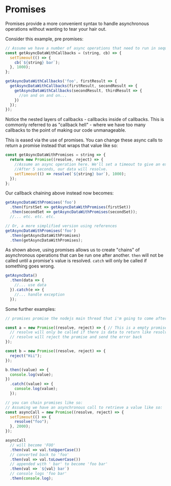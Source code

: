 # Promises

Promises provide a more convenient syntax to handle asynchronous operations without wanting to tear your hair out.

Consider this example, pre promises:
```javascript
// Assume we have a number of async operations that need to run in sequence - we need the result to grab the next result.
const getAsyncDataWithCallbacks = (string, cb) => {
  setTimeout(() => {
    cb(`${string} bar`);
  }, 1000);
};

getAsyncDataWithCallbacks('foo', firstResult => {
  getAsyncDataWithCallbacks(firstResult, secondResult => {
    getAsyncDataWithCallbacks(secondResult, thirdResult => {
      //on and on and on...
    })
  });
});
```

Notice the nested layers of callbacks - callbacks inside of callbacks. This is commonly referred to as "callback hell" -
where we have too many callbacks to the point of making our code unmanageable.

This is eased via the use of promises. You can change these async calls to return a promise instead that wraps that value like so:

```javascript
const getAsyncDataWithPromises = string => {
  return new Promise((resolve, reject) => {
    //Assume an async operation here. We'll set a timeout to give an example.
    //After 5 seconds, our data will resolve.
    setTimeout(() => resolve(`${string} bar`), 1000);
  });
};
```

Our callback chaining above instead now becomes:

```javascript
getAsyncDataWithPromises('foo')
  .then(firstSet => getAsyncDataWithPromises(firstSet))
  .then(secondSet => getAsyncDataWithPromises(secondSet));
  //... etc. etc. etc.

// Or, a more simplified version using references
getAsyncDataWithPromises('foo')
  .then(getAsyncDataWithPromises)
  .then(getAsyncDataWithPromises);
```

As shown above, using promises allows us to create "chains" of asynchronous operations that can be run one after another.
`then` will not be called until a promise's value is resolved. `catch` will only be called if something goes wrong.

````javascript
getAsyncData()
  .then(data => {
    //... use data
  }).catch(e => {
    //... handle exception  
  });
````

Some further examples:

```javascript
// promises promise the nodejs main thread that i'm going to come after doing a particular task

const a = new Promise((resolve, reject) => { // This is a empty promise
  // resolve will only be called if there is data to return like resolve(data);
  // resolve will reject the promise and send the error back
});

const b = new Promise((resolve, reject) => {
  reject("Hii");
});

b.then((value) => {
  console.log(value);
})
  .catch((value) => {
    console.log(value);
  });

// you can chain promises like so:
// Assuming we have an asynchronous call to retrieve a value like so:
const asyncCall = new Promise((resolve, reject) => {
  setTimeout(() => {
    resolve("foo");
  }, 2000);
});

asyncCall
  // will become 'FOO'
  .then(val => val.toUpperCase())
  // converted back to 'foo'
  .then(val => val.toLowerCase())
  // appended with ' bar' to become 'foo bar'
  .then(val => `${val} bar`)
  // console logs 'foo bar'
  .then(console.log);
```